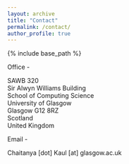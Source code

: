 ```yaml
---
layout: archive
title: "Contact"
permalink: /contact/
author_profile: true
---
```


{% include base_path %}

Office - 

SAWB 320<br/>
Sir Alwyn Williams Building<br/>
School of Computing Science<br/>
University of Glasgow<br/>
Glasgow G12 8RZ<br/>
Scotland<br/>
United Kingdom



Email - 

Chaitanya [dot] Kaul [at] glasgow.ac.uk

